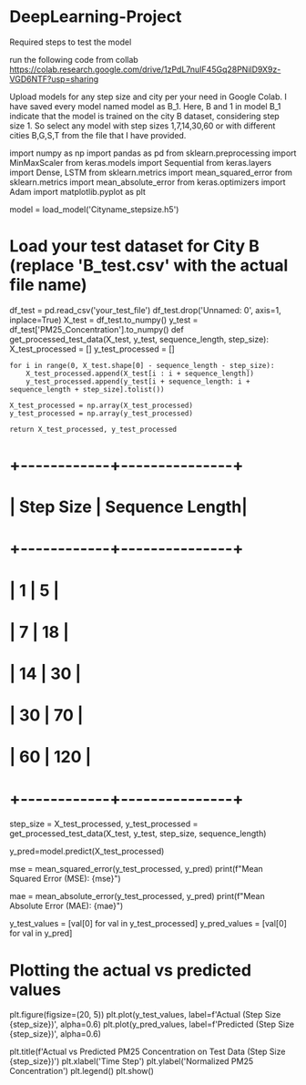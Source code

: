 # DeepLearning-Project


Required steps to test the model

run the following code from collab
https://colab.research.google.com/drive/1zPdL7nuIF45Gq28PNilD9X9z-VGD6NTF?usp=sharing


Upload models for any step size and city per your need in Google Colab. I have saved every model named model as B_1. Here, B and 1 in model B_1 indicate that the model is trained on the city B dataset, considering step size 1. So select any model with step sizes 1,7,14,30,60 or with different cities B,G,S,T from the file that I have provided.


import numpy as np
import pandas as pd
from sklearn.preprocessing import MinMaxScaler
from keras.models import Sequential
from keras.layers import Dense, LSTM
from sklearn.metrics import mean_squared_error
from sklearn.metrics import mean_absolute_error
from keras.optimizers import Adam
import matplotlib.pyplot as plt

model = load_model('Cityname_stepsize.h5')

# Load your test dataset for City B (replace 'B_test.csv' with the actual file name)
df_test = pd.read_csv('your_test_file')
df_test.drop('Unnamed: 0', axis=1, inplace=True)
X_test = df_test.to_numpy()
y_test = df_test['PM25_Concentration'].to_numpy()
def get_processed_test_data(X_test, y_test, sequence_length, step_size):
    X_test_processed = []
    y_test_processed = []

    for i in range(0, X_test.shape[0] - sequence_length - step_size):
        X_test_processed.append(X_test[i : i + sequence_length])
        y_test_processed.append(y_test[i + sequence_length: i + sequence_length + step_size].tolist())

    X_test_processed = np.array(X_test_processed)
    y_test_processed = np.array(y_test_processed)

    return X_test_processed, y_test_processed

# +------------+---------------+
# | Step Size  | Sequence Length|
# +------------+---------------+
# |     1      |       5       |
# |     7      |      18       |
# |    14      |      30       |
# |    30      |      70       |
# |    60      |     120       |
# +------------+---------------+
step_size = 
X_test_processed, y_test_processed = get_processed_test_data(X_test, y_test, step_size, sequence_length)

y_pred=model.predict(X_test_processed)

mse = mean_squared_error(y_test_processed, y_pred)
print(f"Mean Squared Error (MSE): {mse}")

mae = mean_absolute_error(y_test_processed, y_pred)
print(f"Mean Absolute Error (MAE): {mae}")

y_test_values = [val[0] for val in y_test_processed]
y_pred_values = [val[0] for val in y_pred]
# Plotting the actual vs predicted values
plt.figure(figsize=(20, 5))
plt.plot(y_test_values, label=f'Actual (Step Size {step_size})', alpha=0.6)
plt.plot(y_pred_values, label=f'Predicted (Step Size {step_size})', alpha=0.6)

plt.title(f'Actual vs Predicted PM25 Concentration on Test Data (Step Size {step_size})')
plt.xlabel('Time Step')
plt.ylabel('Normalized PM25 Concentration')
plt.legend()
plt.show()

